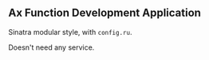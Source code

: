 Ax Function Development Application
-----------------------------------

Sinatra modular style, with `config.ru`.

Doesn't need any service.
